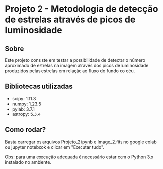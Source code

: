 # Projeto 2 -  Metodologia de detecção de estrelas através de picos de luminosidade

## Sobre

Este projeto consiste em testar a possibilidade de detectar o número aproximado de
estrelas na imagem através dos picos de luminosidade produzidos pelas estrelas em
relação ao fluxo do fundo do céu.

## Bibliotecas utilizadas

- scipy: 1.11.3
- numpy: 1.23.5
- pylab: 3.7.1
- astropy: 5.3.4

## Como rodar?

Basta carregar os arquivos Projeto_2.ipynb e Image_2.fits no google colab ou jupyter notebook e clicar em "Executar tudo".

Obs: para uma execução adequada é necessário estar com o Python 3.x instalado no ambiente.
